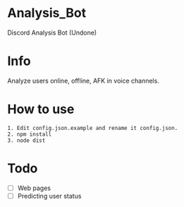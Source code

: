 # Analysis_Bot
Discord Analysis Bot (Undone)

# Info
Analyze users online, offline, AFK in voice channels.

# How to use
```
1. Edit config.json.example and rename it config.json.
2. npm install
3. node dist
```

# Todo
- [ ] Web pages
- [ ] Predicting user status
